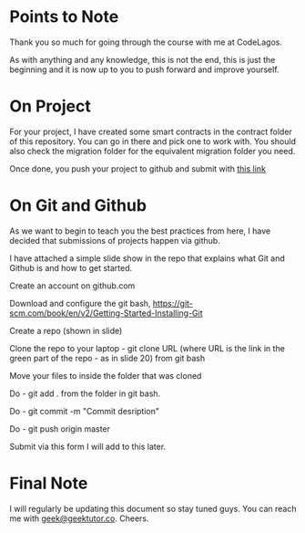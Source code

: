 # Points to Note

Thank you so much for going through the course with me at CodeLagos.

As with anything and any knowledge, this is not the end, this is just the beginning and it is now up to you to push forward and improve yourself.

# On Project

For your project, I have created some smart contracts in the contract folder of this repository. You can go in there and pick one to work with. You should also check the migration folder for the equivalent migration folder you need.

Once done, you push your project to github and submit with [this link](https://docs.google.com/forms/d/e/1FAIpQLSdqVxZ9QIz_u88mhCGZ0NU3JwG4OJTVOkVc0QuAfCCw3bjuzQ/viewform)


# On Git and Github

As we want to begin to teach you the best practices from here, I have decided that submissions of projects happen via github.

I have attached a simple slide show in the repo that explains what Git and Github is and how to get started.

Create an account on github.com

Download and configure the git bash, https://git-scm.com/book/en/v2/Getting-Started-Installing-Git

Create a repo (shown in slide)

Clone the repo to your laptop - git clone URL 
(where URL is the link in the green part of the repo - as in slide 20) from git bash

Move your files to inside the folder that was cloned

Do - git add . from the folder in git bash.

Do - git commit -m "Commit desription"

Do - git push origin master

Submit via this form I will add to this later.

# Final Note

I will regularly be updating this document so stay tuned guys. You can reach me with [geek@geektutor.co](mailto:geek@geektutor.co). Cheers.